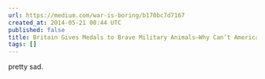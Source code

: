 ```yaml
---
url: https://medium.com/war-is-boring/b170bc7d7167
created_at: 2014-05-21 00:44 UTC
published: false
title: Britain Gives Medals to Brave Military Animals—Why Can’t America?
tags: []
---
```


pretty sad.
